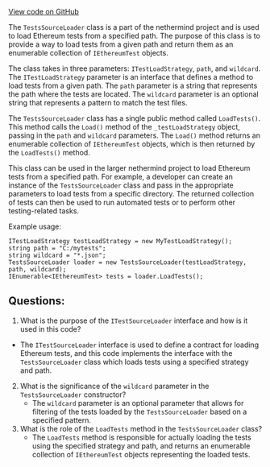 [View code on GitHub](https://github.com/nethermindeth/nethermind/Ethereum.Test.Base/TestsSourceLoader.cs)

The `TestsSourceLoader` class is a part of the nethermind project and is used to load Ethereum tests from a specified path. The purpose of this class is to provide a way to load tests from a given path and return them as an enumerable collection of `IEthereumTest` objects. 

The class takes in three parameters: `ITestLoadStrategy`, `path`, and `wildcard`. The `ITestLoadStrategy` parameter is an interface that defines a method to load tests from a given path. The `path` parameter is a string that represents the path where the tests are located. The `wildcard` parameter is an optional string that represents a pattern to match the test files. 

The `TestsSourceLoader` class has a single public method called `LoadTests()`. This method calls the `Load()` method of the `_testLoadStrategy` object, passing in the `path` and `wildcard` parameters. The `Load()` method returns an enumerable collection of `IEthereumTest` objects, which is then returned by the `LoadTests()` method.

This class can be used in the larger nethermind project to load Ethereum tests from a specified path. For example, a developer can create an instance of the `TestsSourceLoader` class and pass in the appropriate parameters to load tests from a specific directory. The returned collection of tests can then be used to run automated tests or to perform other testing-related tasks.

Example usage:

```
ITestLoadStrategy testLoadStrategy = new MyTestLoadStrategy();
string path = "C:/mytests";
string wildcard = "*.json";
TestsSourceLoader loader = new TestsSourceLoader(testLoadStrategy, path, wildcard);
IEnumerable<IEthereumTest> tests = loader.LoadTests();
```
## Questions: 
 1. What is the purpose of the `ITestSourceLoader` interface and how is it used in this code?
   - The `ITestSourceLoader` interface is used to define a contract for loading Ethereum tests, and this code implements the interface with the `TestsSourceLoader` class which loads tests using a specified strategy and path.
2. What is the significance of the `wildcard` parameter in the `TestsSourceLoader` constructor?
   - The `wildcard` parameter is an optional parameter that allows for filtering of the tests loaded by the `TestsSourceLoader` based on a specified pattern.
3. What is the role of the `LoadTests` method in the `TestsSourceLoader` class?
   - The `LoadTests` method is responsible for actually loading the tests using the specified strategy and path, and returns an enumerable collection of `IEthereumTest` objects representing the loaded tests.